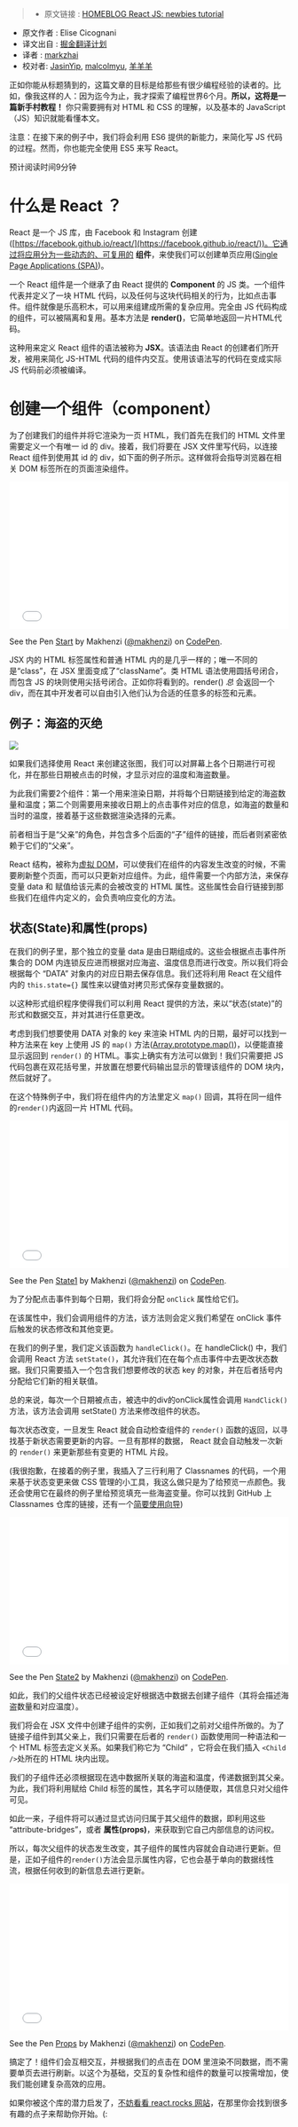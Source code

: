 >* 原文链接 : [HOMEBLOG React JS: newbies tutorial](http://www.leanpanda.com/blog/2016/04/06/react-newbies-tutorial/)
* 原文作者 : Elise Cicognani
* 译文出自 : [掘金翻译计划](https://github.com/xitu/gold-miner)
* 译者 : [markzhai](https://github.com/markzhai)
* 校对者: [JasinYip](https://github.com/JasinYip), [malcolmyu](https://github.com/malcolmyu), [羊羊羊](https://github.com/antonia0912)



正如你能从标题猜到的，这篇文章的目标是给那些有很少编程经验的读者的。比如，像我这样的人：因为迄今为止，我才探索了编程世界6个月。**所以，这将是一篇新手村教程！** 你只需要拥有对 HTML 和 CSS 的理解，以及基本的 JavaScript（JS）知识就能看懂本文。

注意：在接下来的例子中，我们将会利用 ES6 提供的新能力，来简化写 JS 代码的过程。然而，你也能完全使用 ES5 来写 React。

预计阅读时间9分钟


# 什么是 React ？

React 是一个 JS 库，由 Facebook 和 Instagram 创建([https://facebook.github.io/react/](https://facebook.github.io/react/))。它通过将应用分为一些动态的、可复用的 **组件**，来使我们可以创建单页应用([Single Page Applications (SPA)](http://www.leanpanda.com/blog/2015/05/25/single-page-application-development/))。

一个 React 组件是一个继承了由 React 提供的 **Component** 的 JS 类。一个组件代表并定义了一块 HTML 代码，以及任何与这块代码相关的行为，比如点击事件。组件就像是乐高积木，可以用来组建成所需的复杂应用。完全由 JS 代码构成的组件，可以被隔离和复用。基本方法是 **render()**，它简单地返回一片HTML代码。

这种用来定义 React 组件的语法被称为 **JSX**。该语法由 React 的创建者们所开发，被用来简化 JS-HTML 代码的组件内交互。使用该语法写的代码在变成实际 JS 代码前必须被编译。

# 创建一个组件（component）

为了创建我们的组件并将它渲染为一页 HTML，我们首先在我们的 HTML 文件里需要定义一个有唯一 id 的 div。接着，我们将要在 JSX 文件里写代码，以连接 React 组件到使用其 id 的 div，如下面的例子所示。这样做将会指导浏览器在相关 DOM 标签所在的页面渲染组件。

<iframe height="266" scrolling="no" src="//codepen.io/makhenzi/embed/XXdmvL/?height=266&amp;theme-id=0&amp;default-tab=js,result&amp;embed-version=2" frameborder="no" allowtransparency="true" allowfullscreen="true" style="width: 100%;">See the Pen &lt;a href="http://codepen.io/makhenzi/pen/XXdmvL/"&gt;Start&lt;/a&gt; by Makhenzi (&lt;a href="http://codepen.io/makhenzi"&gt;@makhenzi&lt;/a&gt;) on &lt;a href="http://codepen.io"&gt;CodePen&lt;/a&gt;.</iframe>

See the Pen [Start](http://codepen.io/makhenzi/pen/XXdmvL/) by Makhenzi ([@makhenzi](http://codepen.io/makhenzi)) on [CodePen](http://codepen.io).

JSX 内的 HTML 标签属性和普通 HTML 内的是几乎一样的；唯一不同的是“class”，在 JSX 里面变成了“className”。类 HTML 语法使用圆括号闭合，而包含 JS 的块则使用尖括号闭合。正如你将看到的。render() _总_ 会返回一个 div，而在其中开发者可以自由引入他们认为合适的任意多的标签和元素。

## 例子：海盗的灭绝

![](http://ww4.sinaimg.cn/large/a490147fjw1f2x94p1ev2j20m80etjtt.jpg)

如果我们选择使用 React 来创建这张图，我们可以对屏幕上各个日期进行可视化，并在那些日期被点击的时候，才显示对应的温度和海盗数量。

为此我们需要2个组件：第一个用来渲染日期，并将每个日期链接到给定的海盗数量和温度；第二个则需要用来接收日期上的点击事件对应的信息，如海盗的数量和当时的温度，接着基于这些数据渲染选择的元素。

前者相当于是“父亲”的角色，并包含多个后面的“子”组件的链接，而后者则紧密依赖于它们的“父亲”。

React 结构，被称为[虚拟 DOM](https://facebook.github.io/react/docs/working-with-the-browser.html)，可以使我们在组件的内容发生改变的时候，不需要刷新整个页面，而可以只更新对应组件。为此，组件需要一个内部方法，来保存变量 data 和 赋值给该元素的会被改变的 HTML 属性。这些属性会自行链接到那些我们在组件内定义的，会负责响应变化的方法。

## 状态(State)和属性(props)

在我们的例子里，那个独立的变量 data 是由日期组成的。这些会根据点击事件所集合的 DOM 内连锁反应进而根据对应海盗、温度信息而进行改变。所以我们将会根据每个 “DATA” 对象内的对应日期去保存信息。我们还将利用 React 在父组件内的 `this.state={}` 属性来以键值对拷贝形式保存变量数据的。

以这种形式组织程序使得我们可以利用 React 提供的方法，来以“状态(state)”的形式和数据交互，并对其进行任意更改。

考虑到我们想要使用 DATA 对象的 key 来渲染 HTML 内的日期，最好可以找到一种方法来在 key 上使用 JS 的 `map()` 方法([Array.prototype.map()](https://developer.mozilla.org/en-US/docs/Web/JavaScript/Reference/Global_Objects/Array/map))，以便能直接显示返回到 `render()` 的 HTML。事实上确实有方法可以做到！我们只需要把 JS 代码包裹在双花括号里，并放置在想要代码输出显示的管理该组件的 DOM 块内，然后就好了。

在这个特殊例子中，我们将在组件内的方法里定义 `map()` 回调，其将在同一组件的`render()`内返回一片 HTML 代码。

<iframe height="266" scrolling="no" src="//codepen.io/makhenzi/embed/XXdmvL/?height=266&amp;theme-id=0&amp;default-tab=js,result&amp;embed-version=2" frameborder="no" allowtransparency="true" allowfullscreen="true" style="width: 100%;">See the Pen &lt;a href="http://codepen.io/makhenzi/pen/XXdmvL/"&gt;Start&lt;/a&gt; by Makhenzi (&lt;a href="http://codepen.io/makhenzi"&gt;@makhenzi&lt;/a&gt;) on &lt;a href="http://codepen.io"&gt;CodePen&lt;/a&gt;.</iframe>

See the Pen [State1](http://codepen.io/makhenzi/pen/qbZbxR/) by Makhenzi ([@makhenzi](http://codepen.io/makhenzi)) on [CodePen](http://codepen.io).

为了分配点击事件到每个日期，我们将会分配 `onClick` 属性给它们。

在该属性中，我们会调用组件的方法，该方法则会定义我们希望在 onClick 事件后触发的状态修改和其他变更。

在我们的例子里，我们定义该函数为 `handleClick()`。在 handleClick() 中，我们会调用 React 方法 `setState()`，其允许我们在在每个点击事件中去更改状态数据。我们只需要插入一个包含我们想要修改的状态 key 的对象，并在后者括号内分配给它们新的相关联值。

总的来说，每次一个日期被点击，被选中的div的onClick属性会调用 `HandClick()` 方法，该方法会调用 setState() 方法来修改组件的状态。

每次状态改变，一旦发生 React 就会自动检查组件的 `render()` 函数的返回，以寻找基于新状态需要更新的内容。一旦有那样的数据， React 就会自动触发一次新的 `render()` 来更新那些有变更的 HTML 片段。

(我很抱歉，在接着的例子里，我插入了三行利用了 Classnames 的代码，一个用来基于状态变更来做 CSS 管理的小工具，我这么做只是为了给预览一点颜色。我还会使用它在最终的例子里给预览填充一些海盗变量。你可以找到 GitHub 上 Classnames 仓库的链接，还有一个[简要使用向导](https://github.com/JedWatson/classnames))

<iframe height="266" scrolling="no" src="//codepen.io/makhenzi/embed/EPKwRo/?height=266&amp;theme-id=0&amp;default-tab=js,result&amp;embed-version=2" frameborder="no" allowtransparency="true" allowfullscreen="true" style="width: 100%;">See the Pen &lt;a href="http://codepen.io/makhenzi/pen/EPKwRo/"&gt;State2&lt;/a&gt; by Makhenzi (&lt;a href="http://codepen.io/makhenzi"&gt;@makhenzi&lt;/a&gt;) on &lt;a href="http://codepen.io"&gt;CodePen&lt;/a&gt;.</iframe>

See the Pen [State2](http://codepen.io/makhenzi/pen/EPKwRo/) by Makhenzi ([@makhenzi](http://codepen.io/makhenzi)) on [CodePen](http://codepen.io).

如此，我们的父组件状态已经被设定好根据选中数据去创建子组件（其将会描述海盗数量和对应温度）。

我们将会在 JSX 文件中创建子组件的实例，正如我们之前对父组件所做的。为了链接子组件到其父亲上，我们只需要在后者的 `render()` 函数使用同一种语法和一个 HTML 标签去定义关系。如果我们称它为 “Child” ，它将会在我们插入 `<Child />`处所在的 HTML 块内出现。

我们的子组件还必须根据现在选中数据所关联的海盗和温度，传递数据到其父亲。为此，我们将利用赋给 Child 标签的属性，其名字可以随便取，其信息只对父组件可见。

如此一来，子组件将可以通过显式访问归属于其父组件的数据，即利用这些 “attribute-bridges”，或者 **属性(props)**，来获取到它自己内部信息的访问权。

所以，每次父组件的状态发生改变，其子组件的属性内容就会自动进行更新。但是，正如子组件的`render()`方法会显示属性内容，它也会基于单向的数据线性流，根据任何收到的新信息去进行更新。

<iframe height="266" scrolling="no" src="//codepen.io/makhenzi/embed/EPKbmO/?height=266&amp;theme-id=0&amp;default-tab=js,result&amp;embed-version=2" frameborder="no" allowtransparency="true" allowfullscreen="true" style="width: 100%;">See the Pen &lt;a href="http://codepen.io/makhenzi/pen/EPKbmO/"&gt;Props&lt;/a&gt; by Makhenzi (&lt;a href="http://codepen.io/makhenzi"&gt;@makhenzi&lt;/a&gt;) on &lt;a href="http://codepen.io"&gt;CodePen&lt;/a&gt;.</iframe>

See the Pen [Props](http://codepen.io/makhenzi/pen/EPKbmO/) by Makhenzi ([@makhenzi](http://codepen.io/makhenzi)) on [CodePen](http://codepen.io).

搞定了！组件们会互相交互，并根据我们的点击在 DOM 里渲染不同数据，而不需要单页去进行刷新。以这个为基础，交互的复杂性和组件的数量可以按需增加，使我们能创建复杂高效的应用。

如果你被这个库的潜力启发了，[不妨看看 react.rocks 网站](https://react.rocks/)，在那里你会找到很多有趣的点子来帮助你开始。(:
